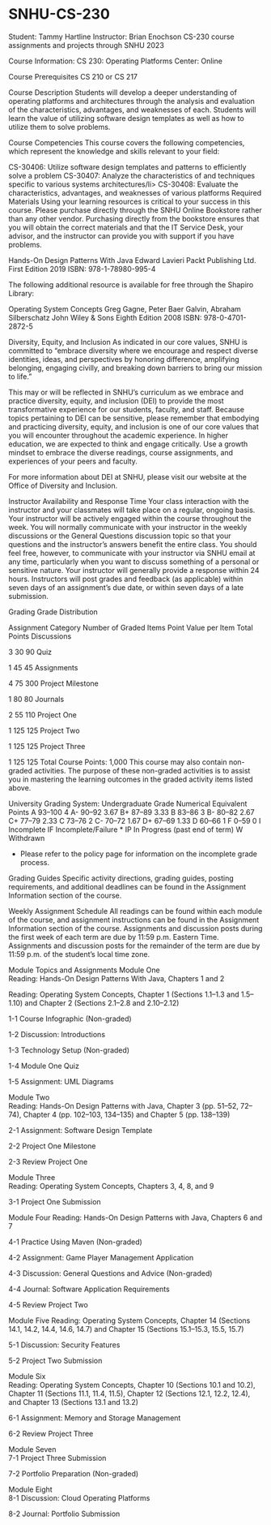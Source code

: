 # SNHU-CS-230
Student: Tammy Hartline
Instructor: Brian Enochson
CS-230 course assignments and projects through SNHU 2023

Course Information:
CS 230: Operating Platforms
Center: Online

Course Prerequisites
CS 210 or CS 217

Course Description
Students will develop a deeper understanding of operating platforms and architectures through the analysis and evaluation of the characteristics, advantages, and weaknesses of each. Students will learn the value of utilizing software design templates as well as how to utilize them to solve problems.

Course Competencies
This course covers the following competencies, which represent the knowledge and skills relevant to your field:

CS-30406: Utilize software design templates and patterns to efficiently solve a problem
CS-30407: Analyze the characteristics of and techniques specific to various systems architectures/li>
CS-30408: Evaluate the characteristics, advantages, and weaknesses of various platforms
Required Materials
Using your learning resources is critical to your success in this course. Please purchase directly through the SNHU Online Bookstore rather than any other vendor. Purchasing directly from the bookstore ensures that you will obtain the correct materials and that the IT Service Desk, your advisor, and the instructor can provide you with support if you have problems.

Hands-On Design Patterns With Java
Edward Lavieri
Packt Publishing Ltd.
First Edition
2019
ISBN: 978-1-78980-995-4

The following additional resource is available for free through the Shapiro Library:

Operating System Concepts
Greg Gagne, Peter Baer Galvin, Abraham Silberschatz
John Wiley & Sons
Eighth Edition
2008
ISBN: 978-0-4701-2872-5

Diversity, Equity, and Inclusion
As indicated in our core values, SNHU is committed to “embrace diversity where we encourage and respect diverse identities, ideas, and perspectives by honoring difference, amplifying belonging, engaging civilly, and breaking down barriers to bring our mission to life.”

This may or will be reflected in SNHU’s curriculum as we embrace and practice diversity, equity, and inclusion (DEI) to provide the most transformative experience for our students, faculty, and staff. Because topics pertaining to DEI can be sensitive, please remember that embodying and practicing diversity, equity, and inclusion is one of our core values that you will encounter throughout the academic experience. In higher education, we are expected to think and engage critically. Use a growth mindset to embrace the diverse readings, course assignments, and experiences of your peers and faculty.

For more information about DEI at SNHU, please visit our website at the Office of Diversity and Inclusion.

Instructor Availability and Response Time
Your class interaction with the instructor and your classmates will take place on a regular, ongoing basis. Your instructor will be actively engaged within the course throughout the week. You will normally communicate with your instructor in the weekly discussions or the General Questions discussion topic so that your questions and the instructor’s answers benefit the entire class. You should feel free, however, to communicate with your instructor via SNHU email at any time, particularly when you want to discuss something of a personal or sensitive nature. Your instructor will generally provide a response within 24 hours. Instructors will post grades and feedback (as applicable) within seven days of an assignment’s due date, or within seven days of a late submission.

Grading
Grade Distribution

Assignment Category	Number of Graded Items	Point Value per Item	Total Points
Discussions

3	30	90
Quiz

1	45	45
Assignments

4	75	300
Project Milestone

1	80	80
Journals

2	55	110
Project One

1	125	125
Project Two

1	125	125
Project Three

1	125	125
Total Course Points: 1,000
This course may also contain non-graded activities. The purpose of these non-graded activities is to assist you in mastering the learning outcomes in the graded activity items listed above.

University Grading System: Undergraduate
Grade	Numerical Equivalent	Points
A	93–100	4
A-	90–92	3.67
B+	87–89	3.33
B	83–86	3
B-	80–82	2.67
C+	77–79	2.33
C	73–76	2
C-	70–72	1.67
D+	67–69	1.33
D	60–66	1
F	0–59	0
I	Incomplete
IF	Incomplete/Failure *
IP	In Progress (past end of term)
W	Withdrawn
* Please refer to the policy page for information on the incomplete grade process.

Grading Guides
Specific activity directions, grading guides, posting requirements, and additional deadlines can be found in the Assignment Information section of the course.

Weekly Assignment Schedule
All readings can be found within each module of the course, and assignment instructions can be found in the Assignment Information section of the course. Assignments and discussion posts during the first week of each term are due by 11:59 p.m. Eastern Time. Assignments and discussion posts for the remainder of the term are due by 11:59 p.m. of the student’s local time zone.

Module	Topics and Assignments
Module One	
Reading: Hands-On Design Patterns With Java, Chapters 1 and 2

Reading: Operating System Concepts, Chapter 1 (Sections 1.1–1.3 and 1.5–1.10) and Chapter 2 (Sections 2.1–2.8 and 2.10–2.12)

1-1 Course Infographic (Non-graded)

1-2 Discussion: Introductions

1-3 Technology Setup (Non-graded)

1-4 Module One Quiz

1-5 Assignment: UML Diagrams

Module Two	
Reading: Hands-On Design Patterns with Java, Chapter 3 (pp. 51–52, 72–74), Chapter 4 (pp. 102–103, 134–135) and Chapter 5 (pp. 138–139)

2-1 Assignment: Software Design Template

2-2 Project One Milestone

2-3 Review Project One

Module Three	
Reading: Operating System Concepts, Chapters 3, 4, 8, and 9

3-1 Project One Submission

Module Four	
Reading: Hands-On Design Patterns with Java, Chapters 6 and 7

4-1 Practice Using Maven (Non-graded)

4-2 Assignment: Game Player Management Application

4-3 Discussion: General Questions and Advice (Non-graded)

4-4 Journal: Software Application Requirements

4-5 Review Project Two

Module Five	
Reading: Operating System Concepts, Chapter 14 (Sections 14.1, 14.2, 14.4, 14.6, 14.7) and Chapter 15 (Sections 15.1–15.3, 15.5, 15.7)

5-1 Discussion: Security Features

5-2 Project Two Submission

Module Six	
Reading: Operating System Concepts, Chapter 10 (Sections 10.1 and 10.2), Chapter 11 (Sections 11.1, 11.4, 11.5), Chapter 12 (Sections 12.1, 12.2, 12.4), and Chapter 13 (Sections 13.1 and 13.2)

6-1 Assignment: Memory and Storage Management

6-2 Review Project Three

Module Seven	
7-1 Project Three Submission

7-2 Portfolio Preparation (Non-graded)

Module Eight	
8-1 Discussion: Cloud Operating Platforms

8-2 Journal: Portfolio Submission
